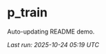 # p_train

Auto-updating README demo.

<!--START_SECTION:status-->
_Last run: 2025-10-24 05:19 UTC_
<!--END_SECTION:status-->
























































































































































































































































































































































































































































































































































































































































































































































































































































































































































































































































































































































































































































































































































































































































































































